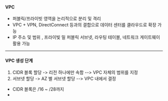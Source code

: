 #### VPC
- 퍼블릭/프라이빗 영역을 논리적으로 분리 및 격리
- VPC  + VPN, DirectConnect 등과의 결합으로 데이터 센터를 클라우드로 확장 가능
- IP 주소 및 범위 , 프라이빛 밀 퍼블릭 서브넷, 라우팅 테이블, 네트워크 게이트웨이 활용 가능

---- 
#### VPC 생성 단계
1. CIDR 블록 할당 -> 리전 하나에만 속함  --> VPC 자체의 범위를 지정
2. 서브넷 할당  ->  AZ 별 서브넷 할당 --> VPC 내에서 결정
  - CIDR 블록은 /16 ~ /28까지
  - 
